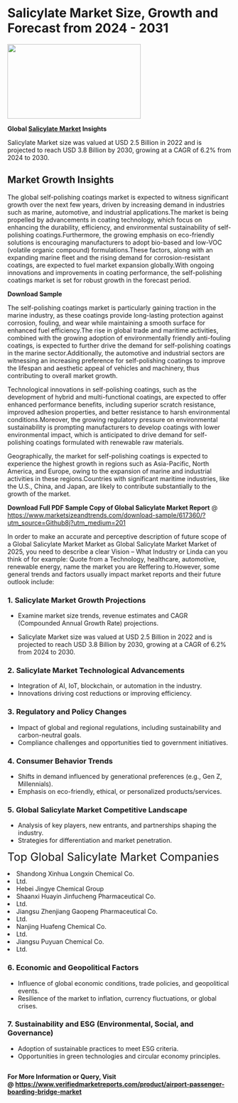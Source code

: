 <H1>Salicylate Market Size, Growth and Forecast from 2024 - 2031</H1><img class="aligncenter size-medium wp-image-584254" src="https://thirdeyenews.in/wp-content/uploads/2024/09/Global-Market-Research-300x168.jpeg" alt="" width="300" height="168" /><p><strong>Global&nbsp;<a href="https://www.marketsizeandtrends.com/download-sample/617360/?utm_source=Github8j?utm_medium=201">Salicylate Market</a> Insights</strong></p><p>Salicylate Market size was valued at USD 2.5 Billion in 2022 and is projected to reach USD 3.8 Billion by 2030, growing at a CAGR of 6.2% from 2024 to 2030.</p><p><h2>Market Growth Insights</h2> <p>The global self-polishing coatings market is expected to witness significant growth over the next few years, driven by increasing demand in industries such as marine, automotive, and industrial applications.The market is being propelled by advancements in coating technology, which focus on enhancing the durability, efficiency, and environmental sustainability of self-polishing coatings.Furthermore, the growing emphasis on eco-friendly solutions is encouraging manufacturers to adopt bio-based and low-VOC (volatile organic compound) formulations.These factors, along with an expanding marine fleet and the rising demand for corrosion-resistant coatings, are expected to fuel market expansion globally.With ongoing innovations and improvements in coating performance, the self-polishing coatings market is set for robust growth in the forecast period.</p> <p><strong>Download Sample</strong></p> <p>The self-polishing coatings market is particularly gaining traction in the marine industry, as these coatings provide long-lasting protection against corrosion, fouling, and wear while maintaining a smooth surface for enhanced fuel efficiency.The rise in global trade and maritime activities, combined with the growing adoption of environmentally friendly anti-fouling coatings, is expected to further drive the demand for self-polishing coatings in the marine sector.Additionally, the automotive and industrial sectors are witnessing an increasing preference for self-polishing coatings to improve the lifespan and aesthetic appeal of vehicles and machinery, thus contributing to overall market growth.</p> <p>Technological innovations in self-polishing coatings, such as the development of hybrid and multi-functional coatings, are expected to offer enhanced performance benefits, including superior scratch resistance, improved adhesion properties, and better resistance to harsh environmental conditions.Moreover, the growing regulatory pressure on environmental sustainability is prompting manufacturers to develop coatings with lower environmental impact, which is anticipated to drive demand for self-polishing coatings formulated with renewable raw materials.</p> <p>Geographically, the market for self-polishing coatings is expected to experience the highest growth in regions such as Asia-Pacific, North America, and Europe, owing to the expansion of marine and industrial activities in these regions.Countries with significant maritime industries, like the U.S., China, and Japan, are likely to contribute substantially to the growth of the market.</p> <p><span class=""><strong>Download Full PDF Sample Copy of Global Salicylate Market Report</strong> @ <a href="https://www.marketsizeandtrends.com/download-sample/617360/?utm_source=Github8j?utm_medium=201" target="_blank">https://www.marketsizeandtrends.com/download-sample/617360/?utm_source=Github8j?utm_medium=201</a></span></p><p>In order to make an accurate and perceptive description of future scope of a Global&nbsp;Salicylate Market Market as Global&nbsp;Salicylate Market Market of 2025, you need to describe a clear Vision &ndash; What Industry or Linda can you think of for example: Quote from a Technology, healthcare, automotive, renewable energy, name the market you are Reffering to.However, some general trends and factors usually impact market reports and their future outlook include:</p><h3>1.&nbsp;<strong>Salicylate Market Growth Projections</strong></h3><ul><li>Examine market size trends, revenue estimates and CAGR (Compounded Annual Growth Rate) projections.</li><li><p>Salicylate Market size was valued at USD 2.5 Billion in 2022 and is projected to reach USD 3.8 Billion by 2030, growing at a CAGR of 6.2% from 2024 to 2030.</p></li></ul><h3>2.&nbsp;<strong>Salicylate Market Technological Advancements</strong></h3><ul><li>Integration of AI, IoT, blockchain, or automation in the industry.</li><li>Innovations driving cost reductions or improving efficiency.</li></ul><h3>3.&nbsp;<strong>Regulatory and Policy Changes</strong></h3><ul><li>Impact of global and regional regulations, including sustainability and carbon-neutral goals.</li><li>Compliance challenges and opportunities tied to government initiatives.</li></ul><h3>4.&nbsp;<strong>Consumer Behavior Trends</strong></h3><ul><li>Shifts in demand influenced by generational preferences (e.g., Gen Z, Millennials).</li><li>Emphasis on eco-friendly, ethical, or personalized products/services.</li></ul><h3>5.&nbsp;<strong>Global Salicylate Market Competitive Landscape</strong></h3><ul><li>Analysis of key players, new entrants, and partnerships shaping the industry.</li><li>Strategies for differentiation and market penetration.</li></ul><p data-pm-slice="1 1 []"><span style="color: inherit; font-family: inherit; font-size: 25px;">Top Global Salicylate Market Companies</span></p><div class="" data-test-id=""><p><li>Shandong Xinhua Longxin Chemical Co.</li><li> Ltd.</li><li> Hebei Jingye Chemical Group</li><li> Shaanxi Huayin Jinfucheng Pharmaceutical Co.</li><li> Ltd.</li><li> Jiangsu Zhenjiang Gaopeng Pharmaceutical Co.</li><li> Ltd.</li><li> Nanjing Huafeng Chemical Co.</li><li> Ltd.</li><li> Jiangsu Puyuan Chemical Co.</li><li> Ltd.</li></p></div><h3>6.&nbsp;<strong>Economic and Geopolitical Factors</strong></h3><ul><li>Influence of global economic conditions, trade policies, and geopolitical events.</li><li>Resilience of the market to inflation, currency fluctuations, or global crises.</li></ul><h3>7.&nbsp;<strong>Sustainability and ESG (Environmental, Social, and Governance)</strong></h3><ul><li>Adoption of sustainable practices to meet ESG criteria.</li><li>Opportunities in green technologies and circular economy principles.</li></ul><h2><strong style="font-size: 14px;">For More Information or Query, Visit @&nbsp;</strong><a style="background-color: #ffffff; font-size: 14px;" href="https://www.marketsizeandtrends.com/report/salicylate-market/" target="_blank">https://www.verifiedmarketreports.com/product/airport-passenger-boarding-bridge-market</a></h2>